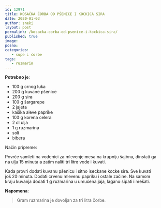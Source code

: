 ```yaml
---
id: 12971
title: KOSAČKA ČORBA OD PŠENICE I KOCKICA SIRA
date: 2020-01-03
author: sneki
layout: post
permalink: /kosacka-corba-od-psenice-i-kockica-sira/
published: true
image: 
posno: 
categories:
   - supe i čorbe
tags:
   - ruzmarin
---
```

**Potrebno je**:

* 100 g crnog luka
* 200 g kuvane pšenice
* 200 g sira 
* 100 g šargarepe
* 2 jajeta 
* kašika aleve paprike
* 100 g korena celera 
* 2 dl ulja
* 1 g ruzmarina
* soli
* bibera

Način pripreme:

Povrće samleti na vodenici za mlevenje mesa na krupniju šajbnu, dinstati ga na ulju 15 minuta a zatim
naliti tri litre vode i kuvati. 

Kada provri dodati kuvanu pšenicu i sitno iseckane kocke sira. Sve kuvati još 20 minuta. Dodati crvenu mlevenu papriku i ostale začine. Na samom kraju kuvanja dodati 1 g ruzmarina u umućena jaja, lagano sipati i mešati. 

**Napomena**: 
> Gram ruzmarina je dovoljan za tri litra čorbe.

 
  

